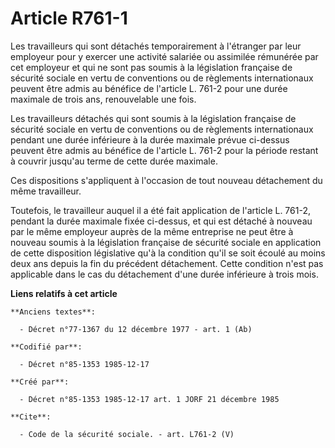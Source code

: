 # Article R761-1

Les travailleurs qui sont détachés temporairement à l'étranger par leur employeur pour y exercer une activité salariée ou
assimilée rémunérée par cet employeur et qui ne sont pas soumis à la législation française de sécurité sociale en vertu de
conventions ou de règlements internationaux peuvent être admis au bénéfice de l'article L. 761-2 pour une durée maximale de
trois ans, renouvelable une fois. 

Les travailleurs détachés qui sont soumis à la législation française de sécurité sociale en vertu de conventions ou de
règlements internationaux pendant une durée inférieure à la durée maximale prévue ci-dessus peuvent être admis au bénéfice de
l'article L. 761-2 pour la période restant à couvrir jusqu'au terme de cette durée maximale. 

Ces dispositions s'appliquent à l'occasion de tout nouveau détachement du même travailleur. 

Toutefois, le travailleur auquel il a été fait application de l'article L. 761-2, pendant la durée maximale fixée ci-dessus,
et qui est détaché à nouveau par le même employeur auprès de la même entreprise ne peut être à nouveau soumis à la
législation française de sécurité sociale en application de cette disposition législative qu'à la condition qu'il se soit
écoulé au moins deux ans depuis la fin du précédent détachement. Cette condition n'est pas applicable dans le cas du
détachement d'une durée inférieure à trois mois.

**Liens relatifs à cet article**

	**Anciens textes**:

	  - Décret n°77-1367 du 12 décembre 1977 - art. 1 (Ab)

	**Codifié par**:

	  - Décret n°85-1353 1985-12-17

	**Créé par**:

	  - Décret n°85-1353 1985-12-17 art. 1 JORF 21 décembre 1985

	**Cite**:

	  - Code de la sécurité sociale. - art. L761-2 (V)
